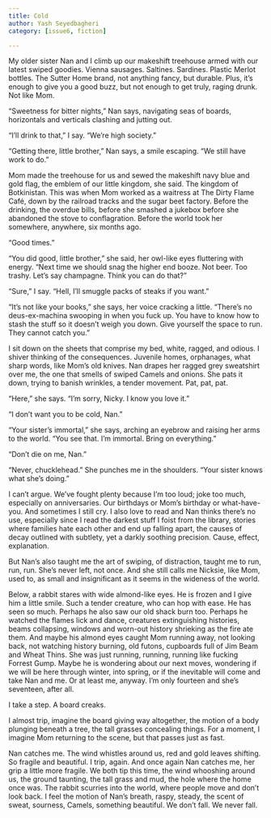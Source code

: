 ```yaml
---
title: Cold
author: Yash Seyedbagheri
category: [issue6, fiction] 

---
```


My older sister Nan and I climb up our makeshift treehouse armed with our latest swiped goodies. Vienna sausages. Saltines. Sardines. Plastic Merlot bottles. The Sutter Home brand, not anything fancy, but durable. Plus, it’s enough to give you a good buzz, but not enough to get truly, raging drunk. Not like Mom.

“Sweetness for bitter nights,” Nan says, navigating seas of boards, horizontals and verticals clashing and jutting out.

“I’ll drink to that,” I say. “We’re high society.”

“Getting there, little brother,” Nan says, a smile escaping. “We still have work to do.”

Mom made the treehouse for us and sewed the makeshift navy blue and gold flag, the emblem of our little kingdom, she said. The kingdom of Botkinistan. This was when Mom worked as a waitress at The Dirty Flame Café, down by the railroad tracks and the sugar beet factory. Before the drinking, the overdue bills, before she smashed a jukebox before she abandoned the stove to conflagration. Before the world took her somewhere, anywhere, six months ago.

“Good times.”

“You did good, little brother,” she said, her owl-like eyes fluttering with energy. “Next time we should snag the higher end booze. Not beer. Too trashy. Let’s say champagne. Think you can do that?”

“Sure,” I say. “Hell, I’ll smuggle packs of steaks if you want.”

“It’s not like your books,” she says, her voice cracking a little. “There’s no deus-ex-machina swooping in when you fuck up. You have to know how to stash the stuff so it doesn’t weigh you down. Give yourself the space to run. They cannot catch you.”

I sit down on the sheets that comprise my bed, white, ragged, and odious. I shiver thinking of the consequences. Juvenile homes, orphanages, what sharp words, like Mom’s old knives. Nan drapes her ragged grey sweatshirt over me, the one that smells of swiped Camels and onions. She pats it down, trying to banish wrinkles, a tender movement. Pat, pat, pat.

“Here,” she says. “I’m sorry, Nicky. I know you love it.”

“I don’t want you to be cold, Nan.”

“Your sister’s immortal,” she says, arching an eyebrow and raising her arms to the world. “You see that. I’m immortal. Bring on everything.”

“Don’t die on me, Nan.”

“Never, chucklehead.” She punches me in the shoulders. “Your sister knows what she’s doing.”

I can’t argue. We’ve fought plenty because I’m too loud; joke too much, especially on anniversaries. Our birthdays or Mom’s birthday or what-have-you. And sometimes I still cry. I also love to read and Nan thinks there’s no use, especially since I read the darkest stuff I foist from the library, stories where families hate each other and end up falling apart, the causes of decay outlined with subtlety, yet a darkly soothing precision. Cause, effect, explanation.

But Nan’s also taught me the art of swiping, of distraction, taught me to run, run, run. She’s never left, not once. And she still calls me Nicksie, like Mom, used to, as small and insignificant as it seems in the wideness of the world.

Below, a rabbit stares with wide almond-like eyes. He is frozen and I give him a little smile. Such a tender creature, who can hop with ease. He has seen so much. Perhaps he also saw our old shack burn too. Perhaps he watched the flames lick and dance, creatures extinguishing histories, beams collapsing, windows and worn-out history shrieking as the fire ate them. And maybe his almond eyes caught Mom running away, not looking back, not watching history burning, old futons, cupboards full of Jim Beam and Wheat Thins. She was just running, running, running like fucking Forrest Gump. Maybe he is wondering about our next moves, wondering if we will be here through winter, into spring, or if the inevitable will come and take Nan and me. Or at least me, anyway. I’m only fourteen and she’s seventeen, after all.

I take a step. A board creaks.

I almost trip, imagine the board giving way altogether, the motion of a body plunging beneath a tree, the tall grasses concealing things. For a moment, I imagine Mom returning to the scene, but that passes just as fast.

Nan catches me. The wind whistles around us, red and gold leaves shifting. So fragile and beautiful. I trip, again. And once again Nan catches me, her grip a little more fragile. We both tip this time, the wind whooshing around us, the ground taunting, the tall grass and mud, the hole where the home once was. The rabbit scurries into the world, where people move and don’t look back. I feel the motion of Nan’s breath, raspy, steady, the scent of sweat, sourness, Camels, something beautiful. We don’t fall. We never fall.


